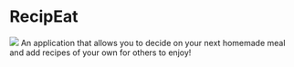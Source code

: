 # RecipEat
<img src="https://i.imgur.com/O28dXIe.png"/>
An application that allows you to decide on your next homemade meal and add recipes of your own for others to enjoy!
